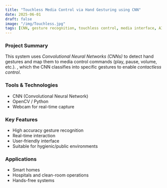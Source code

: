 ```yaml
---
title: "Touchless Media Control via Hand Gesturing using CNN"
date: 2025-06-01
draft: false
image: "/img/Touchless.jpg"
tags: [CNN, gesture recognition, touchless control, media interface, AI]
---
```


### Project Summary

This system uses *Convolutional Neural Networks (CNNs)* to detect hand gestures and map them to media control commands (play, pause, volume, etc.). , which the CNN classifies into specific gestures to enable *contactless control*.

### Tools & Technologies

- CNN (Convolutional Neural Network)
- OpenCV / Python
- Webcam for real-time capture

### Key Features

- High accuracy gesture recognition
- Real-time interaction
- User-friendly interface
- Suitable for hygienic/public environments

### Applications

- Smart homes
- Hospitals and clean-room operations
- Hands-free systems